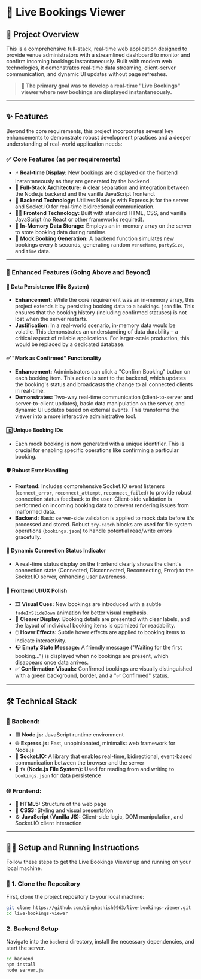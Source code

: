 # 📡 Live Bookings Viewer

## 📘 Project Overview

This is a comprehensive full-stack, real-time web application designed to provide venue administrators with a streamlined dashboard to monitor and confirm incoming bookings instantaneously. Built with modern web technologies, it demonstrates real-time data streaming, client-server communication, and dynamic UI updates without page refreshes.

> **🎯 The primary goal was to develop a real-time "Live Bookings" viewer where new bookings are displayed instantaneously.**

---

## ✨ Features

Beyond the core requirements, this project incorporates several key enhancements to demonstrate robust development practices and a deeper understanding of real-world application needs:

### ✅ Core Features (as per requirements)

- ⚡ **Real-time Display:** New bookings are displayed on the frontend instantaneously as they are generated by the backend.  
- 🧱 **Full-Stack Architecture:** A clear separation and integration between the Node.js backend and the vanilla JavaScript frontend.  
- 🚀 **Backend Technology:** Utilizes Node.js with Express.js for the server and Socket.IO for real-time bidirectional communication.  
- 🧑‍💻 **Frontend Technology:** Built with standard HTML, CSS, and vanilla JavaScript (no React or other frameworks required).  
- 🧠 **In-Memory Data Storage:** Employs an in-memory array on the server to store booking data during runtime.  
- 🧪 **Mock Booking Generation:** A backend function simulates new bookings every 5 seconds, generating random `venueName`, `partySize`, and `time` data.  

---

### 🧩 Enhanced Features (Going Above and Beyond)

#### 💾 Data Persistence (File System)

- **Enhancement:** While the core requirement was an in-memory array, this project extends it by persisting booking data to a `bookings.json` file. This ensures that the booking history (including confirmed statuses) is not lost when the server restarts.  
- **Justification:** In a real-world scenario, in-memory data would be volatile. This demonstrates an understanding of data durability – a critical aspect of reliable applications. For larger-scale production, this would be replaced by a dedicated database.  

#### ✅ "Mark as Confirmed" Functionality

- **Enhancement:** Administrators can click a "Confirm Booking" button on each booking item. This action is sent to the backend, which updates the booking's status and broadcasts the change to all connected clients in real-time.  
- **Demonstrates:** Two-way real-time communication (client-to-server and server-to-client updates), basic data manipulation on the server, and dynamic UI updates based on external events. This transforms the viewer into a more interactive administrative tool.  

#### 🆔 Unique Booking IDs

- Each mock booking is now generated with a unique identifier. This is crucial for enabling specific operations like confirming a particular booking.

#### 🛡️ Robust Error Handling

- **Frontend:** Includes comprehensive Socket.IO event listeners (`connect_error`, `reconnect_attempt`, `reconnect_failed`) to provide robust connection status feedback to the user. Client-side validation is performed on incoming booking data to prevent rendering issues from malformed data.  
- **Backend:** Basic server-side validation is applied to mock data before it's processed and stored. Robust `try-catch` blocks are used for file system operations (`bookings.json`) to handle potential read/write errors gracefully.  

#### 🔌 Dynamic Connection Status Indicator

- A real-time status display on the frontend clearly shows the client's connection state (Connected, Disconnected, Reconnecting, Error) to the Socket.IO server, enhancing user awareness.

#### 🎨 Frontend UI/UX Polish

- 🎞️ **Visual Cues:** New bookings are introduced with a subtle `fadeInSlideDown` animation for better visual emphasis.  
- 🧾 **Clearer Display:** Booking details are presented with clear labels, and the layout of individual booking items is optimized for readability.  
- 🖱️ **Hover Effects:** Subtle hover effects are applied to booking items to indicate interactivity.  
- 📭 **Empty State Message:** A friendly message ("Waiting for the first booking...") is displayed when no bookings are present, which disappears once data arrives.  
- ✅ **Confirmation Visuals:** Confirmed bookings are visually distinguished with a green background, border, and a "✅ Confirmed" status.  

---

## 🛠 Technical Stack

### 🔧 Backend:
- 🟩 **Node.js:** JavaScript runtime environment  
- 🌐 **Express.js:** Fast, unopinionated, minimalist web framework for Node.js  
- 📡 **Socket.IO:** A library that enables real-time, bidirectional, event-based communication between the browser and the server  
- 📁 **`fs` (Node.js File System):** Used for reading from and writing to `bookings.json` for data persistence  

### 🌐 Frontend:
- 🧱 **HTML5:** Structure of the web page  
- 🎨 **CSS3:** Styling and visual presentation  
- ⚙️ **JavaScript (Vanilla JS):** Client-side logic, DOM manipulation, and Socket.IO client interaction  

---

## 🧑‍🏭 Setup and Running Instructions

Follow these steps to get the Live Bookings Viewer up and running on your local machine.

### 🔁 1. Clone the Repository

First, clone the project repository to your local machine:

```bash
git clone https://github.com/singhashish9963/live-bookings-viewer.git
cd live-bookings-viewer
```



### 2. Backend Setup

Navigate into the `backend` directory, install the necessary dependencies, and start the server.

```bash
cd backend
npm install      
node server.js     
```
